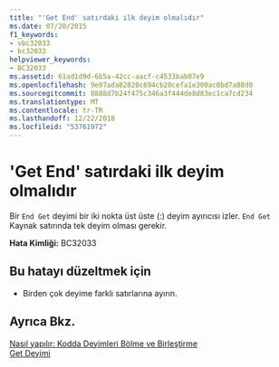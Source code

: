 ```yaml
---
title: "'Get End' satırdaki ilk deyim olmalıdır"
ms.date: 07/20/2015
f1_keywords:
- vbc32033
- bc32033
helpviewer_keywords:
- BC32033
ms.assetid: 61ad1d9d-6b5a-42cc-aacf-c4533bab07e9
ms.openlocfilehash: 9e07ada82820c694cb20cefa1e300ac8bd7a08d0
ms.sourcegitcommit: 0888d7b24f475c346a3f444de8d83ec1ca7cd234
ms.translationtype: MT
ms.contentlocale: tr-TR
ms.lasthandoff: 12/22/2018
ms.locfileid: "53761972"
---
```

# <a name="end-get-must-be-the-first-statement-on-a-line"></a>'Get End' satırdaki ilk deyim olmalıdır
Bir `End Get` deyimi bir iki nokta üst üste (:) deyim ayırıcısı izler. `End Get` Kaynak satırında tek deyim olması gerekir.  
  
 **Hata Kimliği:** BC32033  
  
## <a name="to-correct-this-error"></a>Bu hatayı düzeltmek için  
  
-   Birden çok deyime farklı satırlarına ayırın.  
  
## <a name="see-also"></a>Ayrıca Bkz.  
 [Nasıl yapılır: Kodda Deyimleri Bölme ve Birleştirme](../../visual-basic/programming-guide/program-structure/how-to-break-and-combine-statements-in-code.md)  
 [Get Deyimi](../../visual-basic/language-reference/statements/get-statement.md)

